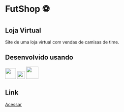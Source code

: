 # FutShop ⚽️

## Loja Virtual 
Site de uma loja virtual com vendas de camisas de time.
<br />

 
## Desenvolvido usando
 
<div>


<img width="35px" src="https://upload.wikimedia.org/wikipedia/commons/thumb/6/61/HTML5_logo_and_wordmark.svg/640px-HTML5_logo_and_wordmark.svg.png" />
<img width="25px" src="https://upload.wikimedia.org/wikipedia/commons/thumb/d/d5/CSS3_logo_and_wordmark.svg/726px-CSS3_logo_and_wordmark.svg.png" />
<img width="40px" src="https://upload.wikimedia.org/wikipedia/commons/thumb/b/b2/Bootstrap_logo.svg/1280px-Bootstrap_logo.svg.png" />

</div>

## Link
<a href="https://itseduardolima.github.io/loja-virtual/home.html">Acessar</a>
